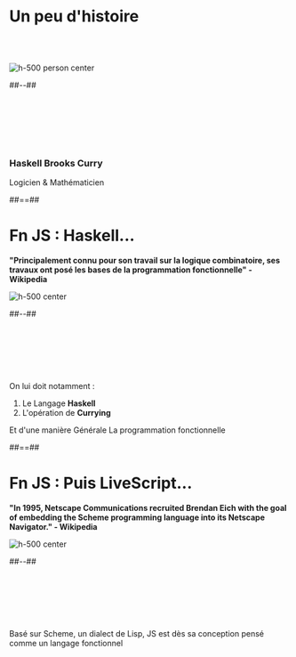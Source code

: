 <!-- .slide: class="two-column" -->

# Un peu d'histoire

<br />
<br />

![h-500 person center](./assets/images/Haskell-Brooks-Curry.png)

##--##

<!-- .slide: class="person"-->

<br />
<br />
<br />
<br />
<br />

### Haskell Brooks Curry

Logicien & Mathématicien

##==##

<!-- .slide: class="two-column" -->

# Fn JS : Haskell...

**"Principalement connu pour son travail sur la logique combinatoire, ses travaux ont posé les bases de la programmation fonctionnelle" - Wikipedia**

![h-500 center](./assets/images/haskell.png)

##--##

<br />
<br />
<br />
<br />
<br />

On lui doit notamment :

1. Le Langage **Haskell**
2. L'opération de **Currying**

Et d'une manière Générale
La programmation fonctionnelle

##==##

<!-- .slide: class="two-column" -->

# Fn JS : Puis LiveScript...

**"In 1995, Netscape Communications recruited Brendan Eich with the goal of embedding the Scheme programming language into its Netscape Navigator." - Wikipedia**

![h-500 center](./assets/images/livescript.png)

##--##

<br />
<br />
<br />
<br />
<br />

Basé sur Scheme, un dialect de Lisp, JS est dès sa conception pensé comme un langage fonctionnel

